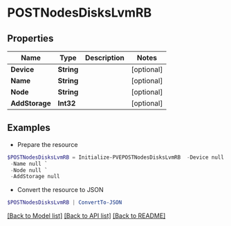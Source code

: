 # POSTNodesDisksLvmRB
## Properties

Name | Type | Description | Notes
------------ | ------------- | ------------- | -------------
**Device** | **String** |  | [optional] 
**Name** | **String** |  | [optional] 
**Node** | **String** |  | [optional] 
**AddStorage** | **Int32** |  | [optional] 

## Examples

- Prepare the resource
```powershell
$POSTNodesDisksLvmRB = Initialize-PVEPOSTNodesDisksLvmRB  -Device null `
 -Name null `
 -Node null `
 -AddStorage null
```

- Convert the resource to JSON
```powershell
$POSTNodesDisksLvmRB | ConvertTo-JSON
```

[[Back to Model list]](../README.md#documentation-for-models) [[Back to API list]](../README.md#documentation-for-api-endpoints) [[Back to README]](../README.md)

